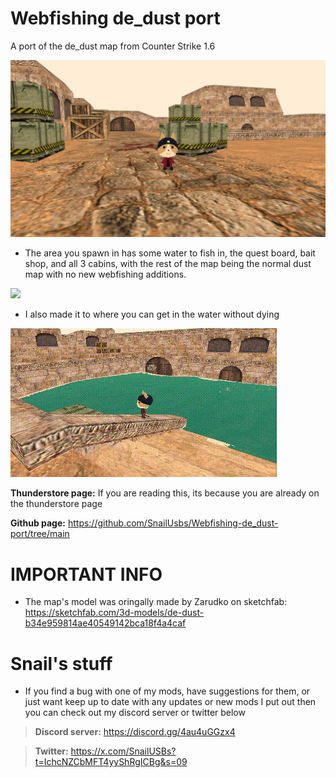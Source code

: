   # Webfishing de_dust port
A port of the de_dust map from Counter Strike 1.6

![](https://github.com/SnailUsbs/Webfishing-de_dust-port/blob/main/de_dust%20showcase/Dust_showcase.png)

- The area you spawn in has some water to fish in, the quest board, bait shop, and all 3 cabins, with the rest of the map being the normal dust map with no new webfishing additions.

![](https://github.com/SnailUsbs/Webfishing-de_dust-port/blob/main/de_dust%20showcase/Dust_spawn.gif)

- I also made it to where you can get in the water without dying

![](https://github.com/SnailUsbs/Webfishing-de_dust-port/blob/main/de_dust%20showcase/Dust_water.gif)

**Thunderstore page:** If you are reading this, its because you are already on the thunderstore page 

**Github page:** https://github.com/SnailUsbs/Webfishing-de_dust-port/tree/main

# IMPORTANT INFO

- The map's model was oringally made by Zarudko on sketchfab: https://sketchfab.com/3d-models/de-dust-b34e959814ae40549142bca18f4a4caf

# Snail's stuff

- If you find a bug with one of my mods, have suggestions for them, or just want keep up to date with any updates or new mods I put out then you can check out my discord server or twitter below

> **Discord server:** https://discord.gg/4au4uGGzx4

> **Twitter:** https://x.com/SnailUSBs?t=IchcNZCbMFT4yyShRgICBg&s=09
